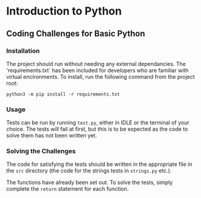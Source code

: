 # Introduction to Python
## Coding Challenges for Basic Python

### Installation
The project should run without needing any external dependancies. The 'requirements.txt` has been included for developers who are familiar with virtual encironments. To install, run the following command from the project root: 

```
python3 -m pip install -r requirements.txt
```

### Usage
Tests can be run by running `test.py`, either in IDLE or the terminal of your choice. The tests will fail at first, but this is to be expected as the code to solve them has not been written yet.

### Solving the Challenges
The code for satisfying the tests should be written in the appropriate file in the `src` directory (the code for the strings tests in `strings.py` etc.).

The functions have already been set out. To solve the tests, simply complete the `return` statement for each function.
